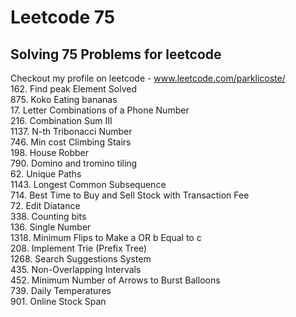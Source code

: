 # Leetcode 75
## Solving 75 Problems for leetcode

Checkout my profile on leetcode - www.leetcode.com/parklicoste/ <br>
162. Find peak Element Solved <br>
875. Koko Eating bananas    <br>
17.  Letter Combinations of a Phone Number  <br>
216. Combination Sum III <br>
1137. N-th Tribonacci Number <br>
746. Min cost Climbing Stairs <br>
198. House Robber <br>
790. Domino and tromino tiling <br>
62. Unique Paths <br>
1143. Longest Common Subsequence <br>
714. Best Time to Buy and Sell Stock with Transaction Fee <br>
72. Edit Diatance <br>
338. Counting bits <br>
136. Single Number <br>
1318. Minimum Flips to Make a OR b Equal to c <br>
208. Implement Trie (Prefix Tree) <br>
1268. Search Suggestions System <br>
435. Non-Overlapping Intervals <br>
452. Minimum Number of Arrows to Burst Balloons <br>
739. Daily Temperatures <br>
901. Online Stock Span <br>
